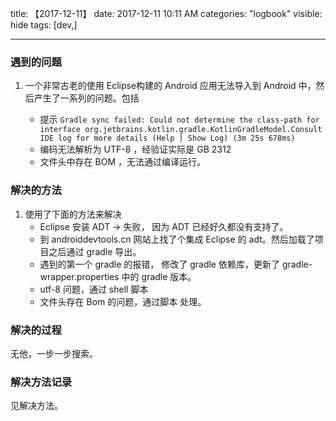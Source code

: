 title: 【2017-12-11】
date: 2017-12-11 10:11 AM
categories: "logbook"
visible: hide
tags: [dev,]

---

### 遇到的问题

1. 一个非常古老的使用 Eclipse构建的 Android 应用无法导入到 Android 中，然后产生了一系列的问题。包括

	* 提示 `Gradle sync failed: Could not determine the class-path for interface org.jetbrains.kotlin.gradle.KotlinGradleModel.Consult IDE log for more details (Help | Show Log) (3m 25s 678ms)`
	* 编码无法解析为 UTF-8 ，经验证实际是 GB 2312
	* 文件头中存在 BOM ，无法通过编译运行。

### 解决的方法

1. 使用了下面的方法来解决
	* Eclipse 安装 ADT  -> 失败， 因为 ADT 已经好久都没有支持了。
	* 到 androiddevtools.cn 网站上找了个集成 Eclipse 的 adt。然后加载了项目之后通过 gradle 导出。
	* 遇到的第一个 gradle 的报错， 修改了 gradle 依赖库，更新了 gradle-wrapper.properties 中的 gradle 版本。
	* utf-8 问题，通过 shell 脚本 <script src="https://gist.github.com/anonymous/14274ca40f45387a92d615107068ba85.js"></script>
	* 文件头存在 Bom 的问题，通过脚本 <script src="https://gist.github.com/anonymous/01c97cfe381aab2edf812d04405f8d08.js"></script> 处理。	

### 解决的过程

无他，一步一步搜索。

### 解决方法记录

见解决方法。